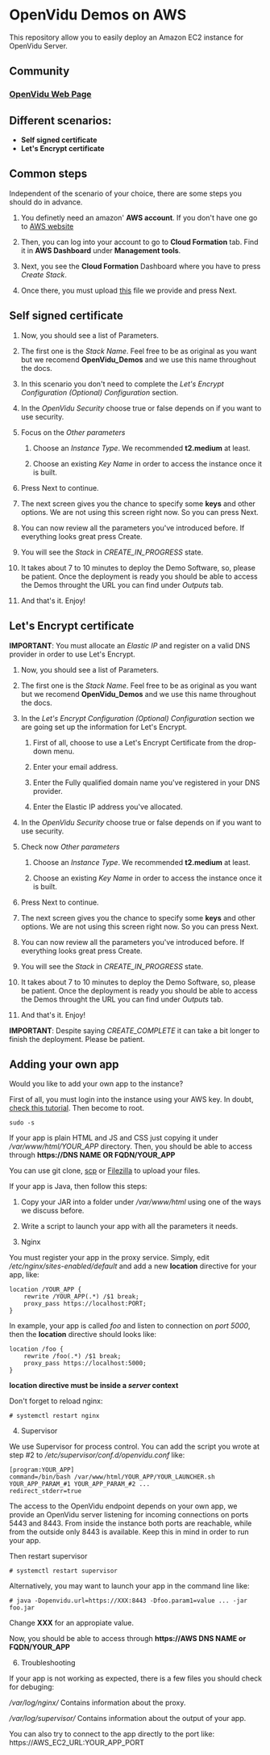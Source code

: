# OpenVidu Demos on AWS

This repository allow you to easily deploy an Amazon EC2 instance for OpenVidu Server.

## Community

### [OpenVidu Web Page](http://openvidu.io/)

## Different scenarios:
- __Self signed certificate__
- __Let's Encrypt certificate__

## Common steps

Independent of the scenario of your choice, there are some steps you should do in advance.

1. You definetly need an amazon' **AWS account**. If you don't have one go to [AWS website](https://www.amazon.com/ap/signin)

2. Then, you can log into your account to go to **Cloud Formation** tab. Find it in **AWS Dashboard** under **Management tools**.

3. Next, you see the **Cloud Formation** Dashboard where you have to press *Create Stack*.

4. Once there, you must upload [this](https://s3-eu-west-1.amazonaws.com/aws.openvidu.io/CF-OpenVidu.json) file we provide and press Next.

## Self signed certificate

1. Now, you should see a list of Parameters.

2. The first one is the *Stack Name*. Feel free to be as original as you want but we recomend __OpenVidu_Demos__ and we use this name throughout the docs.

3. In this scenario you don't need to complete the *Let's Encrypt Configuration (Optional) Configuration* section.

4. In the *OpenVidu Security* choose true or false depends on if you want to use security.

5. Focus on the *Other parameters* 

    1. Choose an *Instance Type*. We recommended __t2.medium__ at least.

    2. Choose an existing *Key Name* in order to access the instance once it is built.

6. Press Next to continue.

7. The next screen gives you the chance to specify some __keys__ and other options. We are not using this screen right now. So you can press Next.

8. You can now review all the parameters you've introduced before. If everything looks great press Create.

9. You will see the *Stack* in *CREATE_IN_PROGRESS* state.

10. It takes about 7 to 10 minutes to deploy the Demo Software, so, please be patient. Once the deployment is ready you should be able to access the Demos throught the URL you can find under *Outputs* tab.

11. And that's it. Enjoy!

## Let's Encrypt certificate

**IMPORTANT**: You must allocate an *Elastic IP* and register on a valid DNS provider in order to use Let's Encrypt.

1. Now, you should see a list of Parameters.

2. The first one is the *Stack Name*. Feel free to be as original as you want but we recomend __OpenVidu_Demos__ and we use this name throughout the docs.

3. In the *Let's Encrypt Configuration (Optional) Configuration* section we are going set up the information for Let's Encrypt.

    1. First of all, choose to use a Let's Encrypt Certificate from the drop-down menu.

    2. Enter your email address.

    3. Enter the Fully qualified domain name you've registered in your DNS provider.

    4. Enter the Elastic IP address you've allocated.

4. In the *OpenVidu Security* choose true or false depends on if you want to use security.

5. Check now *Other parameters* 

    1. Choose an *Instance Type*. We recommended __t2.medium__ at least.

    2. Choose an existing *Key Name* in order to access the instance once it is built.

6. Press Next to continue.

7. The next screen gives you the chance to specify some __keys__ and other options. We are not using this screen right now. So you can press Next.

8. You can now review all the parameters you've introduced before. If everything looks great press Create.

9. You will see the *Stack* in *CREATE_IN_PROGRESS* state.

10. It takes about 7 to 10 minutes to deploy the Demo Software, so, please be patient. Once the deployment is ready you should be able to access the Demos throught the URL you can find under *Outputs* tab.

11. And that's it. Enjoy!

**IMPORTANT**: Despite saying *CREATE_COMPLETE* it can take a bit longer to finish the deployment. Please be patient.

## Adding your own app

Would you like to add your own app to the instance? 

First of all, you must login into the instance using your AWS key. In doubt, [check this tutorial](http://docs.aws.amazon.com/AWSEC2/latest/UserGuide/AccessingInstancesLinux.html). Then become to root.

```sudo -s```

If your app is plain HTML and JS and CSS just copying it under */var/www/html/YOUR_APP* directory. Then, you should be able to access through **https://DNS NAME OR FQDN/YOUR_APP** 

You can use git clone, [scp](http://docs.aws.amazon.com/AWSEC2/latest/UserGuide/AccessingInstancesLinux.html#AccessingInstancesLinuxSCP) or [Filezilla](https://beamtic.com/connect-to-aws-ec2-with-ftp) to upload your files.

If your app is Java, then follow this steps:

1. Copy your JAR into a folder under */var/www/html* using one of the ways we discuss before.

2. Write a script to launch your app with all the parameters it needs.

3. Nginx

You must register your app in the proxy service. Simply, edit */etc/nginx/sites-enabled/default* and add a new **location** directive for your app, like:


```
location /YOUR_APP {
    rewrite /YOUR_APP(.*) /$1 break;
    proxy_pass https://localhost:PORT;
}
```

In example, your app is called *foo* and listen to connection on *port 5000*, then the **location** directive should looks like:

```
location /foo {
    rewrite /foo(.*) /$1 break;
    proxy_pass https://localhost:5000;
}
```

**location directive must be inside a _server_ context**

Don't forget to reload nginx:

```
# systemctl restart nginx
```

4. Supervisor

We use Supervisor for process control. You can add the script you wrote at step #2 to */etc/supervisor/conf.d/openvidu.conf* like:

```
[program:YOUR_APP]
command=/bin/bash /var/www/html/YOUR_APP/YOUR_LAUNCHER.sh YOUR_APP_PARAM_#1 YOUR_APP_PARAM_#2 ...
redirect_stderr=true
```

The access to the OpenVidu endpoint depends on your own app, we provide an OpenVidu server listening for incoming connections on ports 5443 and 8443. From inside the instance both ports are reachable, while from the outside only 8443 is available. Keep this in mind in order to run your app.

Then restart supervisor

```
# systemctl restart supervisor
```

Alternatively, you may want to launch your app in the command line like:

```
# java -Dopenvidu.url=https://XXX:8443 -Dfoo.param1=value ... -jar foo.jar
```

Change **XXX** for an appropiate value.

Now, you should be able to access through **https://AWS DNS NAME or FQDN/YOUR_APP**

6. Troubleshooting

If your app is not working as expected, there is a few files you should check for debuging:

*/var/log/nginx/* Contains information about the proxy.

*/var/log/supervisor/* Contains information about the output of your app.

You can also try to connect to the app directly to the port like: https://AWS_EC2_URL:YOUR_APP_PORT
